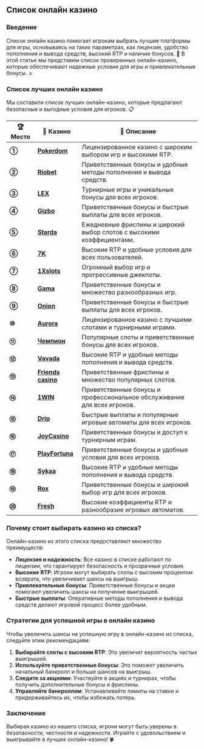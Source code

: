 ## Список онлайн казино

### Введение
Список онлайн казино помогает игрокам выбрать лучшие платформы для игры, основываясь на таких параметрах, как лицензия, удобство пополнения и вывода средств, высокий RTP и наличие бонусов. 🎰 В этой статье мы представим список проверенных онлайн-казино, которые обеспечивают надежные условия для игры и привлекательные бонусы. 🔝

### Список лучших онлайн казино
Мы составили список лучших онлайн-казино, которые предлагают безопасные и выгодные условия для игроков. 📋

| **🏆 Место** | **🎰 Казино** | **💬 Описание** |
|-------------|-------------|----------------|
| **①** | [**Pokerdom**](https://brandplay.link/4k77v2yx) | Лицензированное казино с широким выбором игр и высокими RTP. |
| **②** | [**Riobet**](https://brandplay.link/7xBLTPyj) | Приветственные бонусы и удобные методы пополнения и вывода средств. |
| **③** | [**LEX**](https://brandplay.link/zW4hdDFV) | Турнирные игры и уникальные бонусы для всех игроков. |
| **④** | [**Gizbo**](https://brandplay.link/bprXw4YV) | Приветственные бонусы и быстрые выплаты для всех игроков. |
| **⑤** | [**Starda**](https://brandplay.link/fB7xwRFL) | Ежедневные фриспины и широкий выбор слотов с высокими коэффициентами. |
| **⑥** | [**7K**](https://brandplay.link/BvQyFShp) | Высокие RTP и удобные условия для всех пользователей. |
| **⑦** | [**1Xslots**](https://brandplay.link/hSB1khtr) | Огромный выбор игр и прогрессивные джекпоты. |
| **⑧** | [**Gama**](https://brandplay.link/j6NMKsDz) | Приветственные бонусы и множество разнообразных игр. |
| **⑨** | [**Onion**](https://brandplay.link/zBGRVpQ9) | Приветственные бонусы и быстрые выплаты для всех игроков. |
| **⑩** | [**Aurora**](https://10trafic-stat2.com/click/668546556bcc6313411604bd/6766/13032/subaccount) | Лицензированное казино с лучшими слотами и турнирными играми. |
| **⑪** | [**Чемпион**](https://temon-gter.cfd/go/lRq?p80412p304504pcc44t17455) | Популярные слоты и приветственные бонусы для всех игроков. |
| **⑫** | [**Vavada**](https://vavadapartner.pro/?promo=ea5c9275-6854-4505-94fc-95ab18221945-linkb2) | Высокие RTP и удобные методы пополнения и вывода средств. |
| **⑬** | [**Friends casino**](https://gofriends.vc/linkb2) | Приветственные фриспины и множество популярных слотов. |
| **⑭** | [**1WIN**](https://brandplay.link/smXVpBbG) | Приветственные бонусы и профессиональное обслуживание для всех игроков. |
| **⑮** | [**Drip**](https://drp-ircp01.com/c07e6a3db) | Быстрые выплаты и популярные игровые автоматы для всех игроков. |
| **⑯** | [**JoyCasino**](https://rpc30.call2me.pro/?/ru/registration?apkpop=0&partner=p24970p3291217pc98f) | Приветственные бонусы и доступ к турнирным играм. |
| **⑰** | [**PlayFortuna**](https://fortunapromo.net/alt/playfortuna/registration?0dc4a9362a71feb7e3f165fb8e766f70) | Приветственные бонусы и удобные условия для всех игроков. |
| **⑱** | [**Sykaa**](https://s-two-way.com/?source=linkb2&pid=30697) | Высокие RTP и удобные методы пополнения и вывода средств. |
| **⑲** | [**Rox**](https://rox-pvwfpjgcxe.com/cb1ee18a5) | Приветственные бонусы и широкий выбор игр для всех игроков. |
| **⑳** | [**Fresh**](https://fresh-eumwkxwao.com/c3f7b485d) | Высокие коэффициенты RTP и разнообразие игровых автоматов. |

### Почему стоит выбирать казино из списка?
Онлайн-казино из этого списка предоставляют множество преимуществ:

- **Лицензия и надежность**: Все казино в списке работают по лицензии, что гарантирует безопасность и прозрачные условия.
- **Высокие RTP**: Игроки могут выбирать слоты с высоким процентом возврата, что увеличивает шансы на выигрыш.
- **Привлекательные бонусы**: Приветственные бонусы и акции помогают увеличить шансы на получение выигрышей.
- **Быстрые выплаты**: Оперативные методы пополнения и вывода средств делают игровой процесс более удобным.

### Стратегии для успешной игры в онлайн казино
Чтобы увеличить шансы на успешную игру в онлайн-казино из списка, следуйте этим рекомендациям:

1. **Выбирайте слоты с высоким RTP**: Это увеличит вероятность частых выигрышей.
2. **Используйте приветственные бонусы**: Это поможет увеличить начальный банкролл и больше шансов на выигрыш.
3. **Следите за акциями**: Участвуйте в акциях и турнирах, чтобы получить дополнительные бонусы и фриспины.
4. **Управляйте банкроллом**: Устанавливайте лимиты на ставки и придерживайтесь их, чтобы избежать потерь.

### Заключение
Выбирая казино из нашего списка, игроки могут быть уверены в безопасности, честности и надежности. Играйте с удовольствием и выигрывайте в лучших онлайн-казино! 🍀
